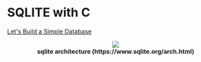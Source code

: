 # SQLITE with C

[Let's Build a Simple Database](https://cstack.github.io/db_tutorial/)


<p align="center">
<img src="https://cstack.github.io/db_tutorial/assets/images/arch2.gif">
<br>
<b>
sqlite architecture
(https://www.sqlite.org/arch.html)
</b>
</p>

